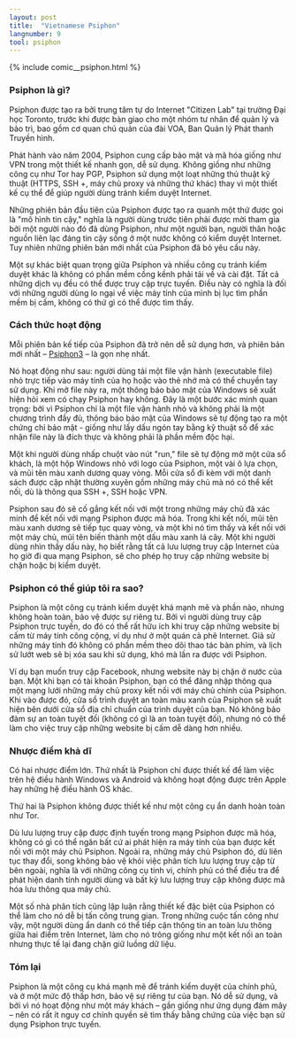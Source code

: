 ```yaml
---
layout: post
title:  "Vietnamese Psiphon"
langnumber: 9
tool: psiphon
---
```


{% include comic__psiphon.html %}

<h3 class='subhed'>Psiphon là gì?</h3>

Psiphon được tạo ra bởi trung tâm tự do Internet "Citizen Lab" tại trường Đại học Toronto, trước khi được bàn giao cho một nhóm tư nhân để quản lý và bảo trì, bao gồm cơ quan chủ quản của đài VOA, Ban Quản lý Phát thanh Truyền hình.

Phát hành vào năm 2004, Psiphon cung cấp bảo mật và mã hóa giống như VPN trong một thiết kế nhanh gọn, dễ sử dụng. Không giống như những công cụ như Tor hay PGP, Psiphon sử dụng một loạt những thủ thuật kỹ thuật (HTTPS, SSH +, máy chủ proxy và những thứ khác) thay vì một thiết kế cụ thể để giúp người dùng tránh kiểm duyệt Internet.

Những phiên bản đầu tiên của Psiphon được tạo ra quanh một thứ được gọi là "mô hình tin cậy," nghĩa là người dùng trước tiên phải được mời tham gia bởi một người nào đó đã dùng Psiphon, như một người bạn, người thân hoặc nguồn liên lạc đáng tin cậy sống ở một nước không có kiểm duyệt Internet. Tuy nhiên những phiên bản mới nhất của Psiphon đã bỏ yêu cầu này.

Một sự khác biệt quan trọng giữa Psiphon và nhiều công cụ tránh kiểm duyệt khác là không có phần mềm cồng kềnh phải tải về và cài đặt. Tất cả những dịch vụ đều có thể được truy cập trực tuyến. Điều này có nghĩa là đối với những người dùng lo ngại về việc máy tính của mình bị lục tìm phần mềm bị cấm, không có thứ gì có thể được tìm thấy.

<h3 class='subhed icon how'>Cách thức hoạt động</h3>

Mỗi phiên bản kế tiếp của Psiphon đã trở nên dễ sử dụng hơn, và phiên bản mới nhất – <a href='http://www.psiphon3.net/en/download.html'>Psiphon3</a> – là gọn nhẹ nhất.

Nó hoạt động như sau: người dùng tải một file vận hành (executable file) nhỏ trực tiếp vào máy tính của họ hoặc vào thẻ nhớ mà có thể chuyền tay sử dụng. Khi mở file này ra, một thông báo bảo mật của Windows sẽ xuất hiện hỏi xem có chạy Psiphon hay không. Đây là một bước xác minh quan trọng: bởi vì Psiphon chỉ là một file vận hành nhỏ và không phải là một chương trình đầy đủ, thông báo bảo mật của Windows sẽ tự động tạo ra một chứng chỉ bảo mật - giống như lấy dấu ngón tay bằng kỹ thuật số để xác nhận file này là đích thực và không phải là phần mềm độc hại.

Một khi người dùng nhấp chuột vào nút "run," file sẽ tự động mở một cửa sổ khách, là một hộp Windows nhỏ với logo của Psiphon, một vài ô lựa chọn, và mũi tên màu xanh dương quay vòng. Mỗi cửa sổ đi kèm với một danh sách được cập nhật thường xuyên gồm những máy chủ mà nó có thể kết nối, dù là thông qua SSH +, SSH hoặc VPN.

Psiphon sau đó sẽ cố gắng kết nối với một trong những máy chủ đã xác minh để kết nối với mạng Psiphon được mã hóa. Trong khi kết nối, mũi tên màu xanh dương sẽ tiếp tục quay vòng, và một khi nó tìm thấy và kết nối với một máy chủ, mũi tên biến thành một dấu màu xanh lá cây. Một khi người dùng nhìn thấy dấu này, họ biết rằng tất cả lưu lượng truy cập Internet của họ giờ đi qua mạng Psiphon, sẽ cho phép họ truy cập những website bị chặn hoặc bị kiểm duyệt.

<h3 class='subhed icon help'>Psiphon có thể giúp tôi ra sao?</h3>

Psiphon là một công cụ tránh kiểm duyệt khá mạnh mẽ và phần nào, nhưng không hoàn toàn, bảo vệ được sự riêng tư. Bởi vì người dùng truy cập Psiphon trực tuyến, do đó có thể rất hữu ích khi truy cập những website bị cấm từ máy tính công cộng, ví dụ như ở một quán cà phê Internet. Giả sử những máy tính đó không có phần mềm theo dõi thao tác bàn phím, và lịch sử lướt web sẽ bị xóa sau khi sử dụng, khó mà lần ra được với Psiphon.

Ví dụ bạn muốn truy cập Facebook, nhưng website này bị chặn ở nước của bạn. Một khi bạn có tài khoản Psiphon, bạn có thể đăng nhập thông qua một mạng lưới những máy chủ proxy kết nối với máy chủ chính của Psiphon. Khi vào được đó, cửa sổ trình duyệt an toàn màu xanh của Psiphon sẽ xuất hiện bên dưới cửa sổ địa chỉ chuẩn của trình duyệt của bạn. Nó không bảo đảm sự an toàn tuyệt đối (không có gì là an toàn tuyệt đối), nhưng nó có thể làm cho việc truy cập những website bị cấm dễ dàng hơn nhiều.

<h3 class='subhed icon caution'>Nhược điểm khả dĩ</h3>

Có hai nhược điểm lớn. Thứ nhất là Psiphon chỉ được thiết kế để làm việc trên hệ điều hành Windows và Android và không hoạt động được trên Apple hay những hệ điều hành OS khác.

Thứ hai là Psiphon không được thiết kế như một công cụ ẩn danh hoàn toàn như Tor.

Dù lưu lượng truy cập được định tuyến trong mạng Psiphon được mã hóa, không có gì có thể ngăn bất cứ ai phát hiện ra máy tính của bạn được kết nối với một máy chủ Psiphon. Ngoài ra, những máy chủ Psiphon đó, dù liên tục thay đổi, song không bảo vệ khỏi việc phân tích lưu lượng truy cập từ bên ngoài, nghĩa là với những công cụ tinh vi, chính phủ có thể điều tra để phát hiện danh tính người dùng và bất kỳ lưu lượng truy cập không được mã hóa lưu thông qua máy chủ.

Một số nhà phân tích cũng lập luận rằng thiết kế đặc biệt của Psiphon có thể làm cho nó dễ bị tấn công trung gian. Trong những cuộc tấn công như vậy, một người dùng ẩn danh có thể tiếp cận thông tin an toàn lưu thông giữa hai điểm trên Internet, làm cho nó trông giống như một kết nối an toàn nhưng thực tế lại đang chặn giữ luồng dữ liệu.

<h3 class='subhed icon bottomLine'>Tóm lại</h3>

Psiphon là một công cụ khá mạnh mẽ để tránh kiểm duyệt của chính phủ, và ở một mức độ thấp hơn, bảo vệ sự riêng tư của bạn. Nó dễ sử dụng, và bởi vì nó hoạt động như một máy khách – gần giống như ứng dụng đám mây – nên có rất ít nguy cơ chính quyền sẽ tìm thấy bằng chứng của việc bạn sử dụng Psiphon trực tuyến.
